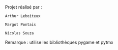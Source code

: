 Projet réalisé par :

	Arthur Leboiteux
	
	Margot Pontais
	
	Nicolas Souza
	
	
Remarque : utilise les bibliothèques pygame et pytmx
